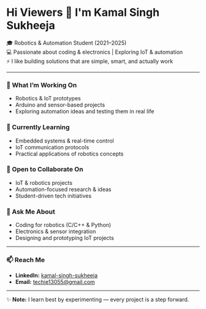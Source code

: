 # Hi Viewers 👋 I'm Kamal Singh Sukheeja  

🎓 Robotics & Automation Student (2021–2025)  
💻 Passionate about coding & electronics | Exploring IoT & automation  
⚡ I like building solutions that are simple, smart, and actually work  

---

### 🔭 What I’m Working On
- Robotics & IoT prototypes  
- Arduino and sensor-based projects  
- Exploring automation ideas and testing them in real life  

### 🌱 Currently Learning
- Embedded systems & real-time control  
- IoT communication protocols  
- Practical applications of robotics concepts  

### 👯 Open to Collaborate On
- IoT & robotics projects  
- Automation-focused research & ideas  
- Student-driven tech initiatives  

### 💬 Ask Me About
- Coding for robotics (C/C++ & Python)  
- Electronics & sensor integration  
- Designing and prototyping IoT projects  

---

### 📫 Reach Me
- **LinkedIn:** [kamal-singh-sukheeja](https://www.linkedin.com/in/kamal-singh-sukheeja)  
- **Email:** techie13055@gmail.com  

---

✨ **Note:** I learn best by experimenting — every project is a step forward.  
